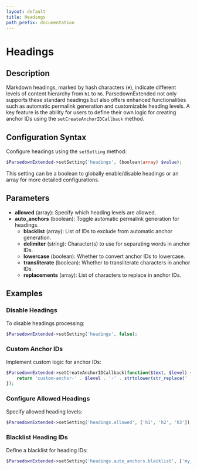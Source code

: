 ```yaml
---
layout: default
title: Headings
path_prefix: documentation
---
```


# Headings

## Description

Markdown headings, marked by hash characters (`#`), indicate different levels of content hierarchy from `h1` to `h6`. ParsedownExtended not only supports these standard headings but also offers enhanced functionalities such as automatic permalink generation and customizable heading levels. A key feature is the ability for users to define their own logic for creating anchor IDs using the `setCreateAnchorIDCallback` method.

## Configuration Syntax

Configure headings using the `setSetting` method:

```php
$ParsedownExtended->setSetting('headings', (boolean|array) $value);
```

This setting can be a boolean to globally enable/disable headings or an array for more detailed configurations.

## Parameters

- **allowed** (array): Specify which heading levels are allowed.
- **auto_anchors** (boolean): Toggle automatic permalink generation for headings.
    - **blacklist** (array): List of IDs to exclude from automatic anchor generation.
    - **delimiter** (string): Character(s) to use for separating words in anchor IDs.
    - **lowercase** (boolean): Whether to convert anchor IDs to lowercase.
    - **transliterate** (boolean): Whether to transliterate characters in anchor IDs.
    - **replacements** (array): List of characters to replace in anchor IDs.


## Examples

### Disable Headings

To disable headings processing:

```php
$ParsedownExtended->setSetting('headings', false);
```

### Custom Anchor IDs

Implement custom logic for anchor IDs:

```php
$ParsedownExtended->setCreateAnchorIDCallback(function($text, $level) {
    return 'custom-anchor-' . $level . '-' . strtolower(str_replace(' ', '-', $text));
});
```

### Configure Allowed Headings

Specify allowed heading levels:

```php
$ParsedownExtended->setSetting('headings.allowed', ['h1', 'h2', 'h3']);
```

### Blacklist Heading IDs

Define a blacklist for heading IDs:

```php
$ParsedownExtended->setSetting('headings.auto_anchors.blacklist', ['my_blacklisted_header_id', 'another_blacklisted_id']);
```
